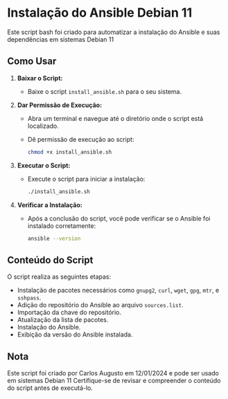 # Instalação do Ansible Debian 11

Este script bash foi criado para automatizar a instalação do Ansible e suas dependências em sistemas Debian 11

## Como Usar

1. **Baixar o Script:**
   - Baixe o script `install_ansible.sh` para o seu sistema.

2. **Dar Permissão de Execução:**
   - Abra um terminal e navegue até o diretório onde o script está localizado.
   - Dê permissão de execução ao script:

     ```bash
     chmod +x install_ansible.sh
     ```

3. **Executar o Script:**
   - Execute o script para iniciar a instalação:

     ```bash
     ./install_ansible.sh
     ```

4. **Verificar a Instalação:**
   - Após a conclusão do script, você pode verificar se o Ansible foi instalado corretamente:

     ```bash
     ansible --version
     ```

## Conteúdo do Script

O script realiza as seguintes etapas:

- Instalação de pacotes necessários como `gnupg2`, `curl`, `wget`, `gpg`, `mtr`, e `sshpass`.
- Adição do repositório do Ansible ao arquivo `sources.list`.
- Importação da chave do repositório.
- Atualização da lista de pacotes.
- Instalação do Ansible.
- Exibição da versão do Ansible instalada.

## Nota
Este script foi criado por Carlos Augusto em 12/01/2024 e pode ser usado em sistemas Debian 11 Certifique-se de revisar e compreender o conteúdo do script antes de executá-lo.

